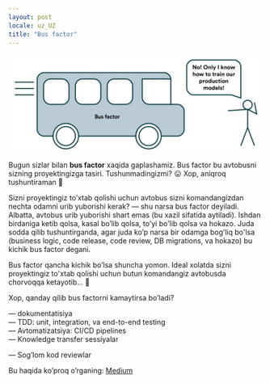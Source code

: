 ```yaml
---
layout: post
locale: uz_UZ
title: "Bus factor"
---
```


![Bus factor](/assets/bus-factor.jpg)

Bugun sizlar bilan __bus factor__ xaqida gaplashamiz. Bus factor bu avtobusni sizning proyektingizga tasiri. Tushunmadingizmi? 😛 Xop, aniqroq tushuntiraman 🙂

Sizni proyektingiz to’xtab qolishi uchun avtobus sizni komandangizdan nechta odamni urib yuborishi kerak? — shu narsa bus factor deyiladi. Albatta, avtobus urib yuborishi shart emas (bu xazil sifatida aytiladi). Ishdan birdaniga ketib qolsa, kasal bo’lib qolsa, to’yi bo'lib qolsa va hokazo. Juda sodda qilib tushuntirganda, agar juda ko’p narsa bir odamga bog’liq bo'lsa (business logic, code release, code review, DB migrations, va hokazo) bu kichik bus factor degani.

Bus factor qancha kichik bo’lsa shuncha yomon. Ideal xolatda sizni proyektingiz to'xtab qolishi uchun butun komandangiz avtobusda chorvoqqa ketayotib… 🙊

Xop, qanday qilib bus factorni kamaytirsa bo’ladi?
<div>— dokumentatisiya</div>
<div>— TDD: unit, integration, va end-to-end testing</div>
<div>— Avtomatizatsiya: CI/CD pipelines</div>
<div>— Knowledge transfer sessiyalar</div>
<p>— Sog’lom kod reviewlar</p>

Bu haqida ko’proq o’rganing: [Medium](https://medium.com/management-matters/whats-the-bus-factor-of-your-team-and-how-to-increase-it-8bdfb63361fc)